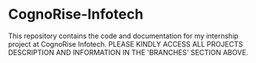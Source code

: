# CognoRise-Infotech
This repository contains the code and documentation for my internship project at CognoRise Infotech.
PLEASE KINDLY ACCESS ALL PROJECTS DESCRIPTION AND INFORMATION IN THE 'BRANCHES' SECTION ABOVE.
